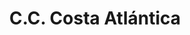 ---
title: "C.C. Costa Atlántica"
url: /ciudad-guayana-puerto-ordaz/c-c-costa-atlantica/
shop: Einkaufszentrum
---